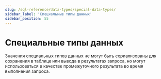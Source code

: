```yaml
---
slug: /sql-reference/data-types/special-data-types/
sidebar_label: 'Специальные типы данных'
sidebar_position: 55
---
```



# Специальные типы данных

Значения специальных типов данных не могут быть сериализованы для сохранения в таблице или вывода в результатах запроса, но могут использоваться в качестве промежуточного результата во время выполнения запроса.
